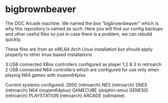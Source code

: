 # bigbrownbeaver

The DGC Arcade machine.  We named the box "bigbrownbeaver" which is why
this repository is named as such.  Here you will find our config backups
and other useful files so just in case there is a problem, we can rebuild
quickly.

These files are from an x86_64 Arch Linux installation but should apply properly to other linux-based installations

3 USB connected XBox controllers configured as player 1,2 & 3 in retroarch
2 USB connected N64 controllers which are configured for use only when playing N64 games with mupen64plus

Current systems configured:
  2600 (retroarch)
  NES (retroarch)
  SNES (retroarch)
  N64 (mupen64plus)
  GAMECUBE (dolphin-emu)
  GENESIS (retroarch)
  PLAYSTATION (retroarch)
  ARCADE (sdlmame)
